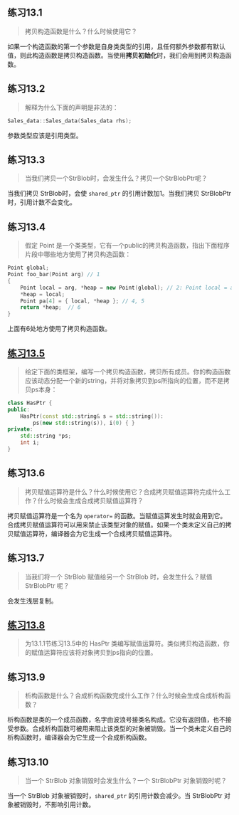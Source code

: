 ## 练习13.1

> 拷贝构造函数是什么？什么时候使用它？

如果一个构造函数的第一个参数是自身类类型的引用，且任何额外参数都有默认值，则此构造函数是拷贝构造函数。当使用**拷贝初始化**时，我们会用到拷贝构造函数。

## 练习13.2

> 解释为什么下面的声明是非法的：
```cpp
Sales_data::Sales_data(Sales_data rhs);
```

参数类型应该是引用类型。

## 练习13.3

> 当我们拷贝一个StrBlob时，会发生什么？拷贝一个StrBlobPtr呢？

当我们拷贝 StrBlob时，会使 `shared_ptr` 的引用计数加1。当我们拷贝 StrBlobPtr 时，引用计数不会变化。

## 练习13.4

> 假定 Point 是一个类类型，它有一个public的拷贝构造函数，指出下面程序片段中哪些地方使用了拷贝构造函数：
```cpp
Point global;
Point foo_bar(Point arg) // 1
{
	Point local = arg, *heap = new Point(global); // 2: Point local = arg,  3: Point *heap = new Point(global) 
	*heap = local; 
	Point pa[4] = { local, *heap }; // 4, 5
	return *heap;  // 6
}
```

上面有6处地方使用了拷贝构造函数。


## [练习13.5](13.5.h)

> 给定下面的类框架，编写一个拷贝构造函数，拷贝所有成员。你的构造函数应该动态分配一个新的string，并将对象拷贝到ps所指向的位置，而不是拷贝ps本身：
```cpp
class HasPtr {
public:
	HasPtr(const std::string& s = std::string()):
		ps(new std::string(s)), i(0) { }
private:
	std::string *ps;
	int i;
}
```

## 练习13.6

> 拷贝赋值运算符是什么？什么时候使用它？合成拷贝赋值运算符完成什么工作？什么时候会生成合成拷贝赋值运算符？

拷贝赋值运算符是一个名为 `operator=` 的函数。当赋值运算发生时就会用到它。合成拷贝赋值运算符可以用来禁止该类型对象的赋值。如果一个类未定义自己的拷贝赋值运算符，编译器会为它生成一个合成拷贝赋值运算符。

## 练习13.7

> 当我们将一个 StrBlob 赋值给另一个 StrBlob 时，会发生什么？赋值 StrBlobPtr 呢？

会发生浅层复制。

## [练习13.8](13.8.h)

> 为13.1.1节练习13.5中的 HasPtr 类编写赋值运算符。类似拷贝构造函数，你的赋值运算符应该将对象拷贝到ps指向的位置。

## 练习13.9

> 析构函数是什么？合成析构函数完成什么工作？什么时候会生成合成析构函数？

析构函数是类的一个成员函数，名字由波浪号接类名构成。它没有返回值，也不接受参数。合成析构函数可被用来阻止该类型的对象被销毁。当一个类未定义自己的析构函数时，编译器会为它生成一个合成析构函数。

## 练习13.10

> 当一个 StrBlob 对象销毁时会发生什么？一个 StrBlobPtr 对象销毁时呢？

当一个 StrBlob 对象被销毁时，`shared_ptr` 的引用计数会减少。当 StrBlobPtr 对象被销毁时，不影响引用计数。